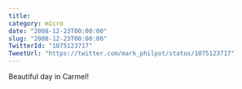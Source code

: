 ```yaml
---
title: 
category: micro
date: "2008-12-23T00:00:00"
slug: "2008-12-23T00:00:00"
TwitterId: "1075123717"
TweetUrl: "https://twitter.com/mark_philpot/status/1075123717"
---
```


Beautiful day in Carmel!
